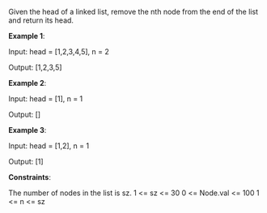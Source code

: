 Given the head of a linked list, remove the nth node from the end of the list and return its head.



__Example 1__:

Input: head = [1,2,3,4,5], n = 2

Output: [1,2,3,5]

__Example 2__:

Input: head = [1], n = 1

Output: []
 
__Example 3__:

Input: head = [1,2], n = 1

Output: [1]


__Constraints__:

The number of nodes in the list is sz.
1 <= sz <= 30
0 <= Node.val <= 100
1 <= n <= sz
 